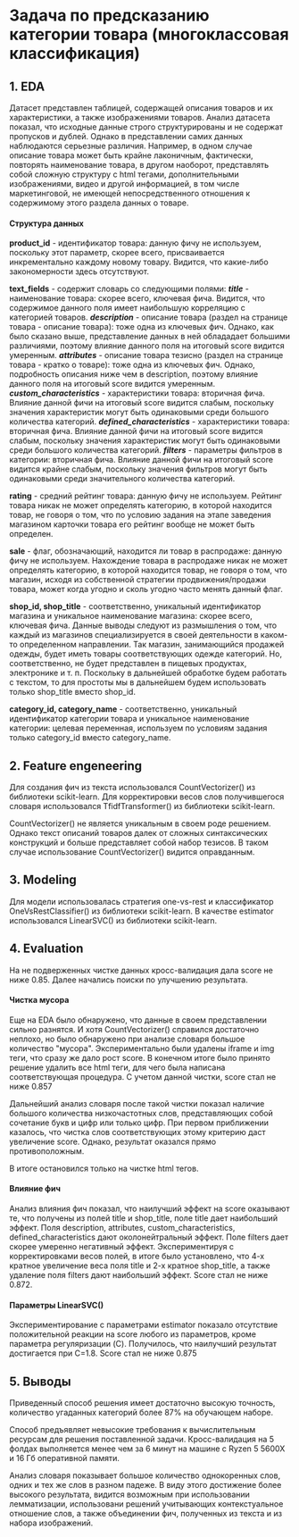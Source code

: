 # Задача по предсказанию категории товара (многоклассовая классификация)

## 1. EDA

Датасет представлен таблицей, содержащей описания товаров и их характеристики, а также изображениями товаров. Анализ датасета показал, что исходные данные строго структурированы и не содержат пропусков и дублей. Однако в представлении самих данных наблюдаются серьезные различия. Например, в одном случае описание товара может быть крайне лаконичным, фактически, повторять наименование товара, в другом наоборот, представлять собой сложную структуру с html тегами, дополнительными изображениями, видео и другой информацией, в том числе маркетинговой, не имеющей непосредственного отношения к содержимому этого раздела данных о товаре.

#### Структура данных

**product_id** - идентификатор товара: данную фичу не используем, поскольку этот параметр, скорее всего, присваивается инкрементально каждому новому товару. Видится, что какие-либо закономерности здесь отсутствуют.

**text_fields** - содержит словарь со следующими полями:
    ***title*** - наименование товара: скорее всего, ключевая фича. Видится, что содержимое данного поля имеет наибольшую корреляцию с категорией товаров.
    ***description*** - описание товара (раздел на странице товара - описание товара): тоже одна из ключевых фич. Однако, как было сказано выше, представление данных в ней облададает большими различиями, поэтому влияние данного поля на итоговый score видится умеренным.
    ***attributes*** - описание товара тезисно (раздел на странице товара - кратко о товаре): тоже одна из ключевых фич. Однако, подробность описания ниже чем в description, поэтому влияние данного поля на итоговый score видится умеренным.
    ***custom_characteristics*** - характеристики товара: вторичная фича. Влияние данной фичи на итоговый score видится слабым, поскольку значения характеристик могут быть одинаковыми среди большого количества категорий.
    ***defined_characteristics*** - характеристики товара: вторичная фича. Влияние данной фичи на итоговый score видится слабым, поскольку значения характеристик могут быть одинаковыми среди большого количества категорий.
    ***filters*** - параметры фильтров в категории: вторичная фича. Влияние данной фичи на итоговый score видится крайне слабым, поскольку значения фильтров могут быть одинаковыми среди значительного количества категорий.

**rating** - средний рейтинг товара: данную фичу не используем. Рейтинг товара никак не может определять категорию, в которой находится товар, не говоря о том, что по условию задания на этапе заведения магазином карточки товара его рейтинг вообще не может быть определен.

**sale** - флаг, обозначающий, находится ли товар в распродаже: данную фичу не используем. Нахождение товара в распродаже никак не может определять категорию, в которой находится товар, не говоря о том, что магазин, исходя из собственной стратегии продвижения/продажи товара, может когда угодно и сколь угодно часто менять данный флаг.

**shop_id, shop_title** - соответственно, уникальный идентификатор магазина и уникальное наименование магазина: скорее всего, ключевая фича. Данные выводы следуют из размышления о том, что каждый из магазинов специализируется в своей деятельности в каком-то определенном направлении. Так магазин, занимающийся продажей одежды, будет иметь товары соответствующих одежде категорий. Но, соответственно, не будет представлен в пищевых продуктах, электронике и т. п. Поскольку в дальнейшей обработке будем работать с текстом, то для простоты мы в дальнейшем будем использовать только shop_title вместо shop_id.
    
**category_id, category_name** - соответственно, уникальный идентификатор категории товара и уникальное наименование категории: целевая переменная, используем по условиям задания только category_id вместо category_name.


## 2. Feature engeneering

Для создания фич из текста использовался CountVectorizer() из библиотеки scikit-learn. Для корректировки весов слов получившегося словаря использовался TfidfTransformer() из библиотеки scikit-learn.

CountVectorizer() не является уникальным в своем роде решением. Однако текст описаний товаров далек от сложных синтаксических конструкций и больше представляет собой набор тезисов. В таком случае использование CountVectorizer() видится оправданным. 

## 3. Modeling

Для модели использовалась стратегия one-vs-rest и классификатор OneVsRestClassifier() из библиотеки scikit-learn. В качестве estimator использовался LinearSVC() из библиотеки scikit-learn.

## 4. Evaluation

На не подверженных чистке данных кросс-валидация дала score не ниже 0.85. Далее начались поиски по улучшению результата.

#### Чистка мусора

Еще на EDA было обнаружено, что данные в своем представлении сильно разнятся. И хотя CountVectorizer() справился достаточно неплохо, но было обнаружено при анализе словаря большое количество "мусора". Экспериментально были удалены iframe и img теги, что сразу же дало рост score. В конечном итоге было принято решение удалить все html теги, для чего была написана соответствующая процедура. С учетом данной чистки, score стал не ниже 0.857

Дальнейший анализ словаря после такой чистки показал наличие большого количества низкочастотных слов, представляющих собой сочетание букв и цифр или только цифр. При первом приближении казалось, что чистка слов соответствующих этому критерию даст увеличение score. Однако, результат оказался прямо противоположным.

В итоге остановился только на чистке html тегов.

#### Влияние фич

Анализ влияния фич показал, что наилучший эффект на score оказывают те, что получены из полей title и shop_title, поле title дает наибольший эффект. Поля description, attributes, custom_characteristics, defined_characteristics дают околонейтральный эффект. Поле filters дает скорее умеренно негативный эффект. Экспериментируя с корректировками весов полей, в итоге было установлено, что 4-х кратное увеличение веса поля title и 2-х кратное shop_title, а также удаление поля filters дают наибольший эффект. Score стал не ниже 0.872.

#### Параметры LinearSVC()

Экспериментирование с параметрами estimator показало отсутствие положительной реакции на score любого из параметров, кроме параметра регуляризации (C). Получилось, что наилучший результат достигается при C=1.8. Score стал не ниже 0.875

## 5. Выводы

Приведенный способ решения имеет достаточно высокую точность, количество угаданных категорий более 87% на обучающем наборе.

Способ предъявляет невысокие требования к вычислительным ресурсам для решения поставленной задачи. Кросс-валидация на 5 фолдах выполняется менее чем за 6 минут на машине с Ryzen 5 5600X и 16 Гб оперативной памяти.

Анализ словаря показывает большое количество однокоренных слов, одних и тех же слов в разном падеже. В виду этого достижение более высокого результата, видится возможным при использовании лемматизации, использовани решений учитывающих контекстуальное отношение слов, а также объединении фич, полученных из текста и из набора изображений.
